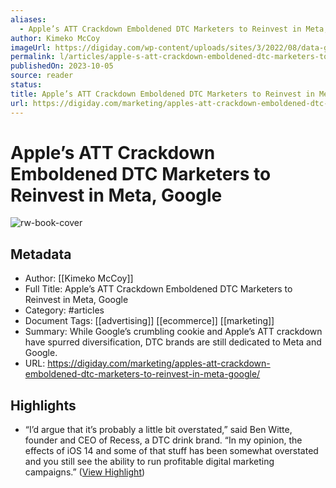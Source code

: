 ```yaml
---
aliases:
  - Apple’s ATT Crackdown Emboldened DTC Marketers to Reinvest in Meta, Google
author: Kimeko McCoy
imageUrl: https://digiday.com/wp-content/uploads/sites/3/2022/08/data-growth-static.jpg
permalink: l/articles/apple-s-att-crackdown-emboldened-dtc-marketers-to-reinvest-in-meta-google
publishedOn: 2023-10-05
source: reader
status: 
title: Apple’s ATT Crackdown Emboldened DTC Marketers to Reinvest in Meta, Google
url: https://digiday.com/marketing/apples-att-crackdown-emboldened-dtc-marketers-to-reinvest-in-meta-google/
---
```

# Apple’s ATT Crackdown Emboldened DTC Marketers to Reinvest in Meta, Google

![rw-book-cover](https://digiday.com/wp-content/uploads/sites/3/2022/08/data-growth-static.jpg)

## Metadata

- Author: [[Kimeko McCoy]]
- Full Title: Apple’s ATT Crackdown Emboldened DTC Marketers to Reinvest in Meta, Google
- Category: #articles
- Document Tags: [[advertising]] [[ecommerce]] [[marketing]]
- Summary: While Google’s crumbling cookie and Apple’s ATT crackdown have spurred diversification, DTC brands are still dedicated to Meta and Google.
- URL: https://digiday.com/marketing/apples-att-crackdown-emboldened-dtc-marketers-to-reinvest-in-meta-google/

## Highlights

- “I’d argue that it’s probably a little bit overstated,” said Ben Witte, founder and CEO of Recess, a DTC drink brand. “In my opinion, the effects of iOS 14 and some of that stuff has been somewhat overstated and you still see the ability to run profitable digital marketing campaigns.” ([View Highlight](https://read.readwise.io/read/01hcvxemakmwtpg32cegj8fwc7))

